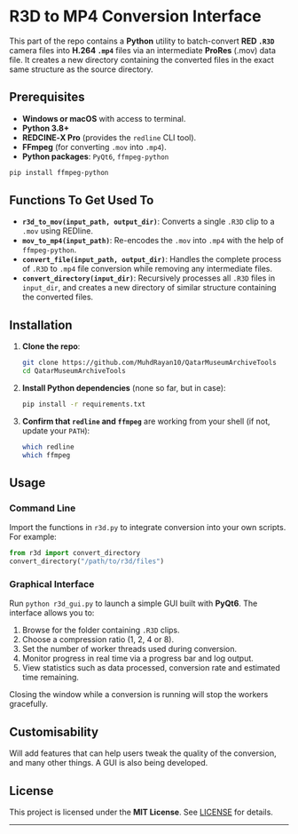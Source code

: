 # R3D to MP4 Conversion Interface

This part of the repo contains a **Python** utility to batch-convert **RED `.R3D`** camera files into **H.264 `.mp4`** files via an intermediate **ProRes** (.mov) data file. It creates a new directory containing the converted files in the exact same structure as the source directory.

## Prerequisites

* **Windows or macOS** with access to terminal.
* **Python 3.8+**
* **REDCINE‑X Pro** (provides the `redline` CLI tool).
* **FFmpeg** (for converting `.mov` into `.mp4`).
* **Python packages**: `PyQt6`, `ffmpeg-python`

```bash
pip install ffmpeg-python
```

## Functions To Get Used To

* **`r3d_to_mov(input_path, output_dir)`**: Converts a single `.R3D` clip to a `.mov` using REDline.
* **`mov_to_mp4(input_path)`**: Re-encodes the `.mov` into `.mp4` with the help of `ffmpeg-python`.
* **`convert_file(input_path, output_dir)`**: Handles the complete process of `.R3D` to `.mp4` file conversion while removing any intermediate files.
* **`convert_directory(input_dir)`**: Recursively processes all `.R3D` files in `input_dir`, and creates a new directory of similar structure containing the converted files.

## Installation

1. **Clone the repo**:

   ```bash
   git clone https://github.com/MuhdRayan10/QatarMuseumArchiveTools
   cd QatarMuseumArchiveTools
   ```
2. **Install Python dependencies** (none so far, but in case):

   ```bash
   pip install -r requirements.txt
   ```
3. **Confirm that `redline` and `ffmpeg`** are working from your shell (if not, update your `PATH`):

   ```bash
   which redline
   which ffmpeg
   ```

## Usage


### Command Line

Import the functions in `r3d.py` to integrate conversion into your own scripts.
For example:

```python
from r3d import convert_directory
convert_directory("/path/to/r3d/files")
```

### Graphical Interface

Run `python r3d_gui.py` to launch a simple GUI built with **PyQt6**. The
interface allows you to:

1. Browse for the folder containing `.R3D` clips.
2. Choose a compression ratio (1, 2, 4 or 8).
3. Set the number of worker threads used during conversion.
4. Monitor progress in real time via a progress bar and log output.
5. View statistics such as data processed, conversion rate and estimated time
   remaining.

Closing the window while a conversion is running will stop the workers
gracefully.


## Customisability

Will add features that can help users tweak the quality of the conversion, and many other things. A GUI is also being developed.

## License

This project is licensed under the **MIT License**. See [LICENSE](https://opensource.org/license/mit) for details.

---

